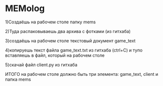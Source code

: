 # MEMolog
1)Создаёшь на рабочем столе папку mems

2)Туда распаковываешь два архива с фотками (из гитхаба)

3)создаёшь на рабочем столе текстовый документ game_text

4)копируешь текст файла game_text.txt из гитхаба (ctrl+C) и тупо вставляешь в файл, который на рабочем столе

5)скачай файл client.py из гитхаба

ИТОГО 
на рабочем столе должно быть три элемента: game_text, client и папка mems
